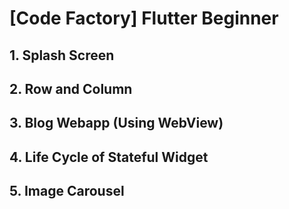 # [Code Factory] Flutter Beginner

## 1. Splash Screen

## 2. Row and Column

## 3. Blog Webapp (Using WebView)

## 4. Life Cycle of Stateful Widget

## 5. Image Carousel
